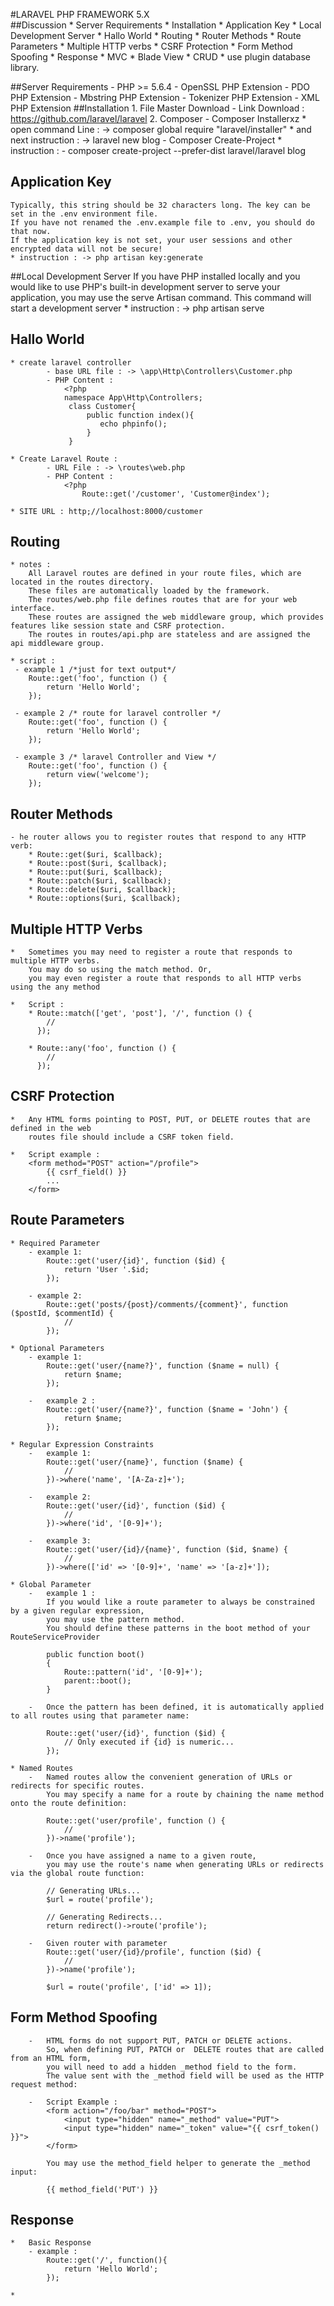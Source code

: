 #LARAVEL PHP FRAMEWORK 5.X  
##Discussion
	* Server Requirements
	* Installation 
	* Application Key
	* Local Development Server
	* Hallo World 
	* Routing
	* Router Methods
	* Route Parameters
	* Multiple HTTP verbs
	* CSRF Protection
	* Form Method Spoofing
	* Response 
	* MVC
	* Blade View
	* CRUD
	* use plugin database library.
	

##Server Requirements
	- PHP >= 5.6.4
	- OpenSSL PHP Extension
	- PDO PHP Extension
	- Mbstring PHP Extension
	- Tokenizer PHP Extension
	- XML PHP Extension
##Installation 
	1. File Master Download
		- Link Download : https://github.com/laravel/laravel
	2. Composer 
		- Composer Installerxz
			* open command Line : 
				-> composer global require "laravel/installer"
			* and next instruction : 
				-> laravel new blog
		- Composer Create-Project 
			* instruction : 
				- composer create-project --prefer-dist laravel/laravel blog
## Application Key
	Typically, this string should be 32 characters long. The key can be set in the .env environment file. 
	If you have not renamed the .env.example file to .env, you should do that now. 
	If the application key is not set, your user sessions and other encrypted data will not be secure!
	* instruction : -> php artisan key:generate
				
##Local Development Server
	If you have PHP installed locally and you would like to use PHP's built-in development server 
	to serve your application, you may use the serve Artisan command. 
	This command will start a development server
	* instruction : 
		-> php artisan serve

## Hallo World 
	* create laravel controller 
			- base URL file : -> \app\Http\Controllers\Customer.php
			- PHP Content : 	
				<?php 
				namespace App\Http\Controllers;
				 class Customer{
					 public function index(){
						echo phpinfo();
					 } 
				 }
	
	* Create Laravel Route : 
			- URL File : -> \routes\web.php
			- PHP Content : 
				<?php 
					Route::get('/customer', 'Customer@index');
				
	* SITE URL : http;//localhost:8000/customer
	
## Routing
	* notes : 
		All Laravel routes are defined in your route files, which are located in the routes directory. 
		These files are automatically loaded by the framework. 
		The routes/web.php file defines routes that are for your web interface. 
		These routes are assigned the web middleware group, which provides features like session state and CSRF protection. 
		The routes in routes/api.php are stateless and are assigned the api middleware group.
	
	* script : 
	 - example 1 /*just for text output*/
		Route::get('foo', function () {
			return 'Hello World';
		});
		
	 - example 2 /* route for laravel controller */ 
		Route::get('foo', function () {
			return 'Hello World';
		});
		
	 - example 3 /* laravel Controller and View */ 
		Route::get('foo', function () {
			return view('welcome');
		});

## Router Methods
	- he router allows you to register routes that respond to any HTTP verb:
		* Route::get($uri, $callback);
		* Route::post($uri, $callback);
		* Route::put($uri, $callback);
		* Route::patch($uri, $callback);
		* Route::delete($uri, $callback);
		* Route::options($uri, $callback);
		
## Multiple HTTP Verbs
	* 	Sometimes you may need to register a route that responds to multiple HTTP verbs. 
		You may do so using the match method. Or, 
		you may even register a route that responds to all HTTP verbs using the any method
	
	*	Script : 
		* Route::match(['get', 'post'], '/', function () {
			//
		  });

		* Route::any('foo', function () {
			//
		  });
		  
## CSRF Protection
	* 	Any HTML forms pointing to POST, PUT, or DELETE routes that are defined in the web 
		routes file should include a CSRF token field.
	
	* 	Script example : 
		<form method="POST" action="/profile">
			{{ csrf_field() }}
			...
		</form>
		
## Route Parameters
	* Required Parameter
		- example 1: 
			Route::get('user/{id}', function ($id) {
				return 'User '.$id;
			});
			
		- example 2: 
			Route::get('posts/{post}/comments/{comment}', function ($postId, $commentId) {
				//
			});
	
	* Optional Parameters
		- example 1: 
			Route::get('user/{name?}', function ($name = null) {
				return $name;
			});

		- 	example 2 : 
			Route::get('user/{name?}', function ($name = 'John') {
				return $name;
			});
			
	* Regular Expression Constraints
		- 	example 1:
			Route::get('user/{name}', function ($name) {
				//
			})->where('name', '[A-Za-z]+');
		
		- 	example 2: 
			Route::get('user/{id}', function ($id) {
				//
			})->where('id', '[0-9]+');

		- 	example 3: 
			Route::get('user/{id}/{name}', function ($id, $name) {
				//
			})->where(['id' => '[0-9]+', 'name' => '[a-z]+']);
			
	* Global Parameter
		- 	example 1 : 
			If you would like a route parameter to always be constrained by a given regular expression, 
			you may use the pattern method. 
			You should define these patterns in the boot method of your  RouteServiceProvider
			
			public function boot()
			{
				Route::pattern('id', '[0-9]+');
				parent::boot();
			}
				
		-	Once the pattern has been defined, it is automatically applied to all routes using that parameter name:

			Route::get('user/{id}', function ($id) {
				// Only executed if {id} is numeric...
			});
			
	* Named Routes
		-	Named routes allow the convenient generation of URLs or redirects for specific routes. 
			You may specify a name for a route by chaining the name method onto the route definition:
			
			Route::get('user/profile', function () {
				//
			})->name('profile');
			
		-	Once you have assigned a name to a given route, 
			you may use the route's name when generating URLs or redirects via the global route function:
			
			// Generating URLs...
			$url = route('profile');

			// Generating Redirects...
			return redirect()->route('profile');		

		-	Given router with parameter
			Route::get('user/{id}/profile', function ($id) {
				//
			})->name('profile');

			$url = route('profile', ['id' => 1]);
			
## Form Method Spoofing
		- 	HTML forms do not support PUT, PATCH or DELETE actions. 
			So, when defining PUT, PATCH or  DELETE routes that are called from an HTML form, 
			you will need to add a hidden _method field to the form. 
			The value sent with the _method field will be used as the HTTP request method:
		
		- 	Script Example : 
			<form action="/foo/bar" method="POST">
				<input type="hidden" name="_method" value="PUT">
				<input type="hidden" name="_token" value="{{ csrf_token() }}">
			</form>
			
			You may use the method_field helper to generate the _method input:

			{{ method_field('PUT') }}
			
## Response
	* 	Basic Response 
		- example : 
			Route::get('/', function(){
				return 'Hello World';
			});
	
	* 	